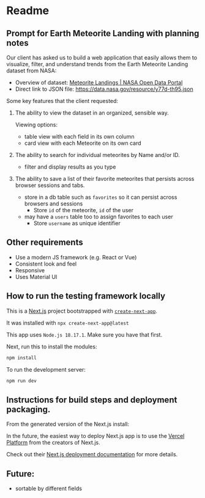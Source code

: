 # Readme

## Prompt for Earth Meteorite Landing with planning notes

Our client has asked us to build a web application that easily allows them to visualize, filter, and understand trends from the Earth Meteorite Landing dataset from NASA:

- Overview of dataset: [Meteorite Landings | NASA Open Data Portal](https://data.nasa.gov/Space-Science/Meteorite-Landings/gh4g-9sfh)
- Direct link to JSON file: https://data.nasa.gov/resource/y77d-th95.json

Some key features that the client requested:

1. The ability to view the dataset in an organized, sensible way.

   Viewing options:

   - table view with each field in its own column
   - card view with each Meteorite on its own card

2. The ability to search for individual meteorites by Name and/or ID.

   - filter and display results as you type

3. The ability to save a list of their favorite meteorites that persists across browser sessions and tabs.

   - store in a db table such as `favorites` so it can persist across browsers and sessions
     - Store `id` of the meteorite, `id` of the user
   - may have a `users` table too to assign favorites to each user
     - Store `username` as unique identifier

## Other requirements

- Use a modern JS framework (e.g. React or Vue)
- Consistent look and feel
- Responsive
- Uses Material UI

## How to run the testing framework locally

This is a [Next.js](https://nextjs.org/) project bootstrapped with [`create-next-app`](https://github.com/vercel/next.js/tree/canary/packages/create-next-app).

It was installed with `npx create-next-app@latest`

This app uses `Node.js 18.17.1`. Make sure you have that first.

Next, run this to install the modules:

```bash
npm install
```

To run the development server:

```bash
npm run dev
```

## Instructions for build steps and deployment packaging.

From the generated version of the Next.js install:

In the future, the easiest way to deploy Next.js app is to use the [Vercel Platform](https://vercel.com/new?utm_medium=default-template&filter=next.js&utm_source=create-next-app&utm_campaign=create-next-app-readme) from the creators of Next.js.

Check out their [Next.js deployment documentation](https://nextjs.org/docs/deployment) for more details.

## Future:

- sortable by different fields
